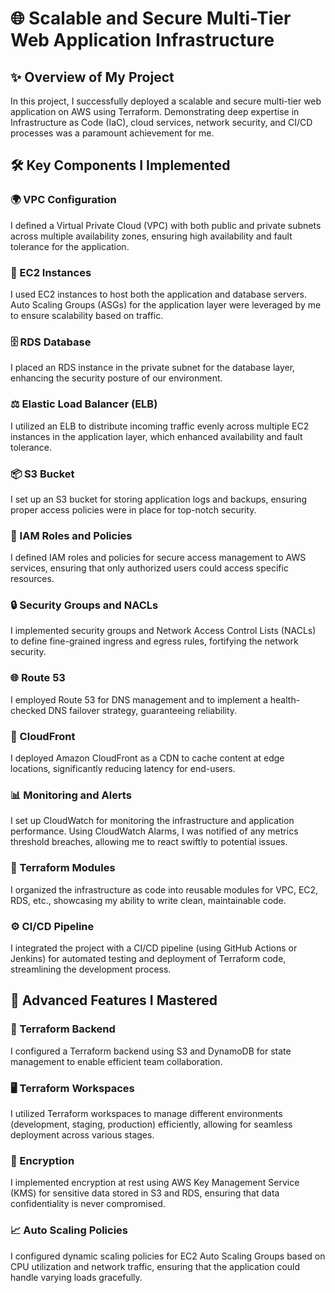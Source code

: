 # 🌐 Scalable and Secure Multi-Tier Web Application Infrastructure

## ✨ Overview of My Project

In this project, I successfully deployed a scalable and secure multi-tier web application on AWS using Terraform. Demonstrating deep expertise in Infrastructure as Code (IaC), cloud services, network security, and CI/CD processes was a paramount achievement for me.

## 🛠 Key Components I Implemented

### 🌍 VPC Configuration
I defined a Virtual Private Cloud (VPC) with both public and private subnets across multiple availability zones, ensuring high availability and fault tolerance for the application.

### 🚀 EC2 Instances
I used EC2 instances to host both the application and database servers. Auto Scaling Groups (ASGs) for the application layer were leveraged by me to ensure scalability based on traffic.

### 🗄 RDS Database
I placed an RDS instance in the private subnet for the database layer, enhancing the security posture of our environment.

### ⚖️ Elastic Load Balancer (ELB)
I utilized an ELB to distribute incoming traffic evenly across multiple EC2 instances in the application layer, which enhanced availability and fault tolerance.

### 📦 S3 Bucket
I set up an S3 bucket for storing application logs and backups, ensuring proper access policies were in place for top-notch security.

### 🔑 IAM Roles and Policies
I defined IAM roles and policies for secure access management to AWS services, ensuring that only authorized users could access specific resources.

### 🔒 Security Groups and NACLs
I implemented security groups and Network Access Control Lists (NACLs) to define fine-grained ingress and egress rules, fortifying the network security.

### 🌐 Route 53
I employed Route 53 for DNS management and to implement a health-checked DNS failover strategy, guaranteeing reliability.

### 🚀 CloudFront
I deployed Amazon CloudFront as a CDN to cache content at edge locations, significantly reducing latency for end-users.

### 📊 Monitoring and Alerts
I set up CloudWatch for monitoring the infrastructure and application performance. Using CloudWatch Alarms, I was notified of any metrics threshold breaches, allowing me to react swiftly to potential issues.

### 🧩 Terraform Modules
I organized the infrastructure as code into reusable modules for VPC, EC2, RDS, etc., showcasing my ability to write clean, maintainable code.

### ⚙️ CI/CD Pipeline
I integrated the project with a CI/CD pipeline (using GitHub Actions or Jenkins) for automated testing and deployment of Terraform code, streamlining the development process.

## 🌟 Advanced Features I Mastered

### 🔄 Terraform Backend
I configured a Terraform backend using S3 and DynamoDB for state management to enable efficient team collaboration.

### 🖥 Terraform Workspaces
I utilized Terraform workspaces to manage different environments (development, staging, production) efficiently, allowing for seamless deployment across various stages.

### 🔐 Encryption
I implemented encryption at rest using AWS Key Management Service (KMS) for sensitive data stored in S3 and RDS, ensuring that data confidentiality is never compromised.

### 📈 Auto Scaling Policies
I configured dynamic scaling policies for EC2 Auto Scaling Groups based on CPU utilization and network traffic, ensuring that the application could handle varying loads gracefully.
